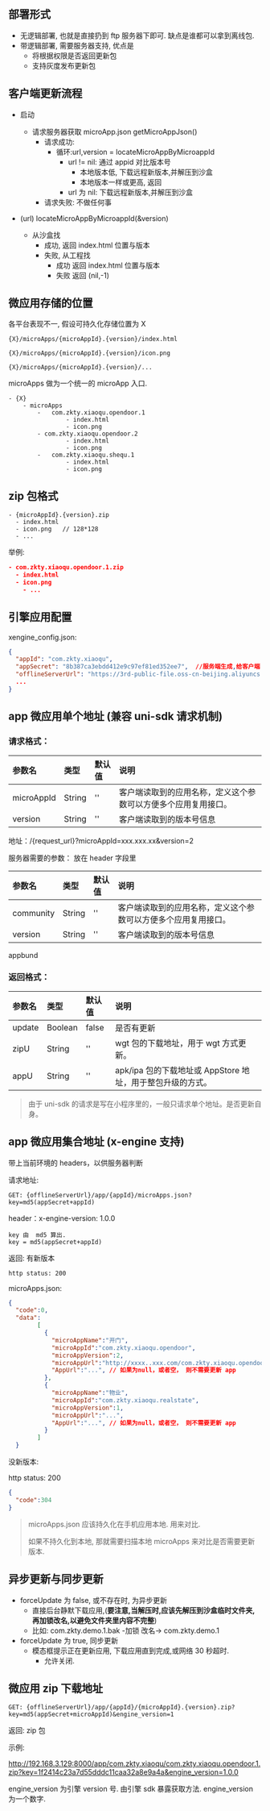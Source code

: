 ## 部署形式

- 无逻辑部署, 也就是直接扔到 ftp 服务器下即可.  缺点是谁都可以拿到离线包.
- 带逻辑部署, 需要服务器支持, 优点是
  - 将根据权限是否返回更新包
  - 支持灰度发布更新包



## 客户端更新流程

 - 启动
   - 请求服务器获取 microApp.json getMicroAppJson()
     - 请求成功:
       - 循环:url,version = locateMicroAppByMicroappId
         - url != nil: 通过 appid 对比版本号
           - 本地版本低, 下载远程新版本,并解压到沙盒
           - 本地版本一样或更高, 返回
         - url 为 nil: 下载远程新版本,并解压到沙盒
     - 请求失败: 不做任何事



 - (url) locateMicroAppByMicroappId(&version)
   - 从沙盒找
     - 成功, 返回 index.html 位置与版本
     - 失败, 从工程找
       - 成功 返回 index.html 位置与版本
       - 失败 返回 (nil,-1)



## 微应用存储的位置

各平台表现不一, 假设可持久化存储位置为 X

```
{X}/microApps/{microAppId}.{version}/index.html

{X}/microApps/{microAppId}.{version}/icon.png

{X}/microApps/{microAppId}.{version}/...
```



microApps 做为一个统一的 microApp 入口.

```
- {X}
	- microApps
		-	com.zkty.xiaoqu.opendoor.1
				- index.html
				- icon.png
		- com.zkty.xiaoqu.opendoor.2
				- index.html
				- icon.png
		-	com.zkty.xiaoqu.shequ.1
				- index.html
				- icon.png
```







## zip 包格式

```
- {microAppId}.{version}.zip
  - index.html
  - icon.png   // 128*128
  - ...
```

举例:

``` json
- com.zkty.xiaoqu.opendoor.1.zip
  - index.html
  - icon.png
	- ...
```



## 引擎应用配置

xengine_config.json:

``` json
{
  "appId": "com.zkty.xiaoqu",  
  "appSecret": "8b387ca3ebdd412e9c97ef81ed352ee7",  //服务端生成,给客户端
  "offlineServerUrl": "https://3rd-public-file.oss-cn-beijing.aliyuncs.com"  //服务器 GateWay 地址
  ...
}
```



## app 微应用单个地址 (兼容 uni-sdk 请求机制)

### 请求格式：

| 参数名     | 类型   | 默认值 | 说明                                                         |
| :--------- | :----- | :----- | :----------------------------------------------------------- |
| microAppId | String | ''     | 客户端读取到的应用名称，定义这个参数可以方便多个应用复用接口。 |
| version    | String | ''     | 客户端读取到的版本号信息                                     |

 地址：/{request_url}?microAppId=xxx.xxx.xx&version=2 

 

服务器需要的参数： 放在 header 字段里

| 参数名    | 类型   | 默认值 | 说明                                                         |
| :-------- | :----- | :----- | :----------------------------------------------------------- |
| community | String | ''     | 客户端读取到的应用名称，定义这个参数可以方便多个应用复用接口。 |
| version   | String | ''     | 客户端读取到的版本号信息                                     |



 appbund 

### 返回格式：



| 参数名 | 类型    | 默认值 | 说明                                                       |
| :----- | :------ | :----- | :--------------------------------------------------------- |
| update | Boolean | false  | 是否有更新                                                 |
| zipU   | String  | ''     | wgt 包的下载地址，用于 wgt 方式更新。                      |
| appU   | String  | ''     | apk/ipa 包的下载地址或 AppStore 地址，用于整包升级的方式。 |



>  由于 uni-sdk 的请求是写在小程序里的，一般只请求单个地址。是否更新自身。



## app 微应用集合地址 (x-engine 支持)

带上当前环境的 headers，以供服务器判断

请求地址:

```
GET: {offlineServerUrl}/app/{appId}/microApps.json?key=md5(appSecret+appId)
```

header：x-engine-version: 1.0.0

```
key 由  md5 算出. 
key = md5(appSecret+appId)
```

返回: 有新版本

```
http status: 200
```

microApps.json:

``` json
{
  "code":0,
  "data":
        [
          {
            "microAppName":"开门",
            "microAppId":"com.zkty.xiaoqu.opendoor",
            "microAppVersion":2,
            "microAppUrl":"http://xxxx..xxx.com/com.zkty.xiaoqu.opendoo.{version}.zip",
            "AppUrl":"...", // 如果为null，或者空， 则不需要更新 app                        
          },
          {
            "microAppName":"物业",
            "microAppId":"com.zkty.xiaoqu.realstate",
            "microAppVersion":1,
            "microAppUrl":"...",
            "AppUrl":"...", // 如果为null，或者空， 则不需要更新 app            
          }
        ]
  }
```



没新版本:

http status: 200

``` json
{
  "code":304 
}
```

 

> microApps.json 应该持久化在手机应用本地. 用来对比. 
>
> 如果不持久化到本地, 那就需要扫描本地 microApps 来对比是否需要更新版本.



## 异步更新与同步更新

- forceUpdate 为 false, 或不存在时, 为异步更新
  - 直接后台静默下载应用,(**要注意,当解压时,应该先解压到沙盒临时文件夹,再加锁改名,以避免文件夹里内容不完整**)
  - 比如: com.zkty.demo.1.bak  -加锁 改名->   com.zkty.demo.1
- forceUpdate 为 true, 同步更新
  - 模态框提示正在更新应用, 下载应用直到完成,或网络 30 秒超时.
    - 允许关闭.

## 微应用 zip 下载地址
```
GET: {offlineServerUrl}/app/{appId}/{microAppId}.{version}.zip?key=md5(appSecret+microAppId)&engine_version=1

```

返回: zip 包

示例:

http://192.168.3.129:8000/app/com.zkty.xiaoqu/com.zkty.xiaoqu.opendoor.1.zip?key=1f2414c23a7d55dddc11caa32a8e9a4a&engine_version=1.0.0



engine_version 为引擎 version 号. 由引擎 sdk 暴露获取方法. engine_version 为一个数字.
